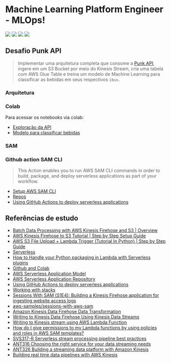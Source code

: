 # Machine Learning Platform Engineer - MLOps!

[![](https://img.shields.io/badge/Amazon_AWS-232F3E?style=for-the-badge&logo=amazon-aws&labelColor=white&logoColor=yellow&color=yellow)](https://aws.amazon.com/)
[![](https://img.shields.io/badge/serverless-layers?style=for-the-badge&logo=serverless&labelColor=white&color=red&)](https://www.serverless.com/) 
[![](https://img.shields.io/badge/Python-3776AB?style=for-the-badge&logo=python&labelColor=white)](https://www.python.org/)
[![](https://img.shields.io/badge/Colab-Google?style=for-the-badge&labelColor=white&color=orange&logo=googlecolab)](https://colab.research.google.com/)
<!--[![](https://img.shields.io/badge/VsCode-007ACC?style=for-the-badge&labelColor=white&color=007ACC&logo=vscode)](https://code.visualstudio.com/)-->


## Desafio Punk API

> Implementar uma arquitetura completa que consome a [Punk API](https://punkapi.com/documentation/v2), ingere em um S3 Bucket por meio do Kinesis Stream, cria uma tabela com AWS Glue Table e treina um modelo de Machine Learning para classificar as bebidas em seus respectivos `ibus`.

### Arquitetura
<!-- Aprensentar arquitetura -->

### Colab

Para acessar os notebooks via colab:
- [Exploração da API](https://colab.research.google.com/github/ggarciabas/mlops_aws_punkapi/blob/master/notebooks/Explora_API.ipynb)
- [Modelo para classificar bebidas](https://colab.research.google.com/github/ggarciabas/mlops_aws_punkapi/blob/master/notebooks/Modelagem.ipynb)

### SAM
<!-- Adicionar caminhos para os scripts -->

### Github action SAM CLI
> This Action enables you to run AWS SAM CLI commands in order to build, package, and deploy serverless applications as part of your workflow.

- [Setup AWS SAM CLI](https://github.com/marketplace/actions/setup-aws-sam-cli)
- [Repos](https://github.com/aws-actions/setup-sam)
- [Using GitHub Actions to deploy serverless applications](https://aws.amazon.com/blogs/compute/using-github-actions-to-deploy-serverless-applications/)

## Referências de estudo

- [Batch Data Processing with AWS Kinesis Firehose and S3 | Overview](https://www.youtube.com/watch?v=DPT3swb6zgI)
- [AWS Kinesis Firehose to S3 Tutorial | Step by Step Setup Guide](https://www.youtube.com/watch?v=UMKnCEgE--k&t=0s)
- [AWS S3 File Upload + Lambda Trigger (Tutorial In Python) | Step by Step Guide](https://youtu.be/H_rRlnSw_5s)
- [Serverless](https://aws.amazon.com/getting-started/deep-dive-serverless/?e=gs2020&p=gsrc)
- [How to Handle your Python packaging in Lambda with Serverless plugins](https://www.serverless.com/blog/serverless-python-packaging)
- [Github and Colab](https://colab.research.google.com/github/googlecolab/colabtools/blob/master/notebooks/colab-github-demo.ipynb#scrollTo=8QAWNjizy_3O)
- [AWS Serverless Application Model](https://aws.amazon.com/serverless/sam/)
- [AWS Serverless Application Repository](https://aws.amazon.com/serverless/serverlessrepo/)
- [Using GitHub Actions to deploy serverless applications](https://aws.amazon.com/blogs/compute/using-github-actions-to-deploy-serverless-applications/)
- [Working with stacks](https://docs.aws.amazon.com/AWSCloudFormation/latest/UserGuide/stacks.html)
- [Sessions With SAM (S1E4): Building a Kinesis Firehose application for ingesting website access logs](https://www.youtube.com/watch?v=jdTBtaxs0hA)
- [aws-samples/sessions-with-aws-sam](https://github.com/aws-samples/sessions-with-aws-sam)
- [Amazon Kinesis Data Firehose Data Transformation](https://docs.aws.amazon.com/firehose/latest/dev/data-transformation.html)
- [Writing to Kinesis Data Firehose Using Kinesis Data Streams](https://docs.aws.amazon.com/firehose/latest/dev/writing-with-kinesis-streams.html)
- [Writing to Kinesis stream using AWS Lambda Function](https://stackoverflow.com/questions/33824904/writing-to-kinesis-stream-using-aws-lambda-function)
- [How do I give permissions to my Lambda functions by using policies and roles in AWS SAM templates?](https://aws.amazon.com/premiumsupport/knowledge-center/lambda-sam-template-permissions/)
- [SVS317-R Serverless stream processing pipeline best practices](https://d1.awsstatic.com/events/reinvent/2019/REPEAT_1_Serverless_stream_processing_pipeline_best_practices_SVS317-R1.pdf)
- [ANT316 Choosing the right service for your data streaming needs](https://d1.awsstatic.com/events/reinvent/2019/Choosing_the_right_service_for_your_data_streaming_needs_ANT316.pdf)
- [ANT326 Building a streaming data platform with Amazon Kinesis](https://d1.awsstatic.com/events/reinvent/2019/REPEAT_1_Building_a_streaming_data_platform_with_Amazon_Kinesis_ANT326-R1.pdf)
- [Building real time data pipelines with AWS Kinesis](http://www.lifeisafile.com/Building-data-pipelines-with-AWS-Kinesis/)

<!-- Icons: https://simpleicons.org/ Shields: https://img.shields.io/badge-->
